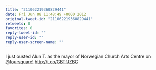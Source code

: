 ```yaml
---
title: "211062219360829441"
date: Fri Jun 08 11:48:49 +0000 2012
original-tweet-id: "211062219360829441"
retweets: 0
favorites: 0
reply-tweet-id: ""
reply-user-id: ""
reply-user-screen-name: ""
---
```

I just ousted Alun T. as the mayor of Norwegian Church Arts Centre on <a href="https://twitter.com/foursquare!">@foursquare!</a> http://t.co/GBTfJZBC
